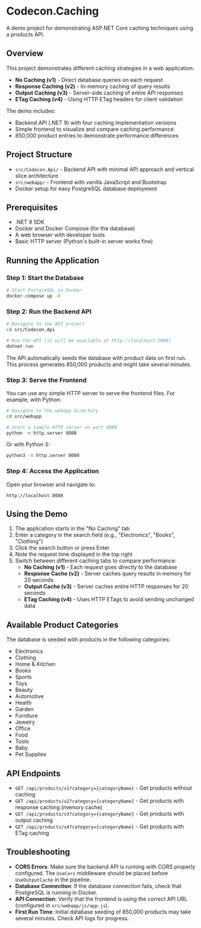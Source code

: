 # Codecon.Caching

A demo project for demonstrating ASP.NET Core caching techniques using a products API.

## Overview

This project demonstrates different caching strategies in a web application:
- **No Caching (v1)** - Direct database queries on each request
- **Response Caching (v2)** - In-memory caching of query results
- **Output Caching (v3)** - Server-side caching of entire API responses
- **ETag Caching (v4)** - Using HTTP ETag headers for client validation

The demo includes:
- Backend API (.NET 9) with four caching implementation versions
- Simple frontend to visualize and compare caching performance
- 850,000 product entries to demonstrate performance differences

## Project Structure

- `src/Codecon.Api/` - Backend API with minimal API approach and vertical slice architecture
- `src/webapp/` - Frontend with vanilla JavaScript and Bootstrap
- Docker setup for easy PostgreSQL database deployment

## Prerequisites

- .NET 9 SDK
- Docker and Docker Compose (for the database)
- A web browser with developer tools
- Basic HTTP server (Python's built-in server works fine)

## Running the Application

### Step 1: Start the Database

```bash
# Start PostgreSQL in Docker
docker-compose up -d
```

### Step 2: Run the Backend API

```bash
# Navigate to the API project
cd src/Codecon.Api

# Run the API (it will be available at http://localhost:5000)
dotnet run
```

The API automatically seeds the database with product data on first run. This process generates 850,000 products and might take several minutes.

### Step 3: Serve the Frontend

You can use any simple HTTP server to serve the frontend files. For example, with Python:

```bash
# Navigate to the webapp directory
cd src/webapp

# Start a simple HTTP server on port 8080
python -m http.server 8080
```

Or with Python 3:
```bash
python3 -m http.server 8080
```

### Step 4: Access the Application

Open your browser and navigate to:
```
http://localhost:8080
```

## Using the Demo

1. The application starts in the "No Caching" tab
2. Enter a category in the search field (e.g., "Electronics", "Books", "Clothing")
3. Click the search button or press Enter
4. Note the request time displayed in the top right
5. Switch between different caching tabs to compare performance:
   - **No Caching (v1)** - Each request goes directly to the database
   - **Response Cache (v2)** - Server caches query results in memory for 20 seconds
   - **Output Cache (v3)** - Server caches entire HTTP responses for 20 seconds
   - **ETag Caching (v4)** - Uses HTTP ETags to avoid sending unchanged data

## Available Product Categories

The database is seeded with products in the following categories:
- Electronics
- Clothing
- Home & Kitchen
- Books
- Sports
- Toys
- Beauty
- Automotive
- Health
- Garden
- Furniture
- Jewelry
- Office
- Food
- Tools
- Baby
- Pet Supplies

## API Endpoints

- `GET /api/products/v1?category={categoryName}` - Get products without caching
- `GET /api/products/v2?category={categoryName}` - Get products with response caching (memory cache)
- `GET /api/products/v3?category={categoryName}` - Get products with output caching
- `GET /api/products/v4?category={categoryName}` - Get products with ETag caching

## Troubleshooting

- **CORS Errors**: Make sure the backend API is running with CORS properly configured. The `UseCors` middleware should be placed before `UseOutputCache` in the pipeline.
- **Database Connection**: If the database connection fails, check that PostgreSQL is running in Docker.
- **API Connection**: Verify that the frontend is using the correct API URL (configured in `src/webapp/js/app.js`).
- **First Run Time**: Initial database seeding of 850,000 products may take several minutes. Check API logs for progress. 